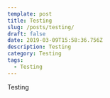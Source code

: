 ```yaml
---
template: post
title: Testing
slug: /posts/testing/
draft: false
date: 2019-03-09T15:58:36.756Z
description: Testing
category: Testing
tags:
  - Testing
---
```

Testing
